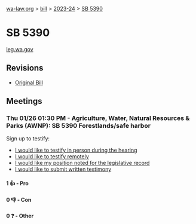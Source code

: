 [wa-law.org](/) > [bill](/bill/) > [2023-24](/bill/2023-24/) > [SB 5390](/bill/2023-24/sb/5390/)

# SB 5390
[leg.wa.gov](https://app.leg.wa.gov/billsummary?BillNumber=5390&Year=2023&Initiative=false)

## Revisions
* [Original Bill](1/)

## Meetings
### Thu 01/26 01:30 PM - Agriculture, Water, Natural Resources & Parks (AWNP): SB 5390 Forestlands/safe harbor
Sign up to testify:
* [I would like to testify in person during the hearing](https://app.leg.wa.gov/csi/Testifier/Add?chamber=House&mId=30424&aId=149548&caId=20596&tId=1)
* [I would like to testify remotely](https://app.leg.wa.gov/csi/Testifier/Add?chamber=House&mId=30424&aId=149548&caId=20596&tId=2)
* [I would like my position noted for the legislative record](https://app.leg.wa.gov/csi/Testifier/Add?chamber=House&mId=30424&aId=149548&caId=20596&tId=3)
* [I would like to submit written testimony](https://app.leg.wa.gov/csi/Testifier/Add?chamber=House&mId=30424&aId=149548&caId=20596&tId=4)

#### 1 👍 - Pro

#### 0 👎 - Con

#### 0 ❓ - Other
